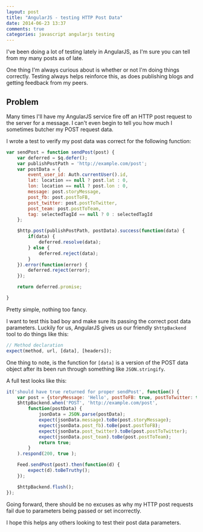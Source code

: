 ```yaml
---
layout: post
title: "AngularJS - testing HTTP Post Data"
date: 2014-06-23 13:37
comments: true
categories: javascript angularjs testing
---
```


I've been doing a lot of testing lately in AngularJS, as I'm sure you can tell from my many posts as of late.

One thing I'm always curious about is whether or not I'm doing things correctly. Testing always helps reinforce this, as does publishing blogs and getting feedback from my peers. 

## Problem

Many times I'll have my AngularJS service fire off an HTTP post request to the server for a message. I can't even begin to tell you how much I sometimes butcher my POST request data.

I wrote a test to verify my post data was correct for the following function:

``` js
var sendPost = function sendPost(post) {
	var deferred = $q.defer();
	var publishPostPath = 'http://example.com/post';
	var postData = { 
		event_user_id: Auth.currentUser().id,
		lat: location == null ? post.lat : 0,
		lon: location == null ? post.lon : 0,
		message: post.storyMessage,
		post_fb: post.postToFB, 
		post_twitter: post.postToTwitter,
		post_team: post.postToTeam,
		tag: selectedTagId == null ? 0 : selectedTagId
	};

	$http.post(publishPostPath, postData).success(function(data) {
		if(data) {
			deferred.resolve(data);
		} else {
			deferred.reject(data);
		}
	}).error(function(error) {
		deferred.reject(error);
	});

	return deferred.promise;

}
```

Pretty simple, nothing too fancy.

I want to test this bad boy and make sure its passing the correct post data parameters. Luckily for us, AngularJS gives us our friendly `$httpBackend` tool to do things like this:

``` js
// Method declaration
expect(method, url, [data], [headers]);
```

One thing to note, is the function for `[data]` is a version of the POST data object after its been run through something like `JSON.stringify`.

A full test looks like this:

``` js
it('should have true returned for proper sendPost', function() {
	var post = {storyMessage: 'Hello', postToFB: true, postToTwitter: true, postToTeam: false};
	$httpBackend.when('POST', 'http://example.com/post',
		function(postData) {
			jsonData = JSON.parse(postData);
			expect(jsonData.message).toBe(post.storyMessage);
			expect(jsonData.post_fb).toBe(post.postToFB);
			expect(jsonData.post_twitter).toBe(post.postToTwitter);
			expect(jsonData.post_team).toBe(post.postToTeam);
			return true;
		}
	).respond(200, true );

	Feed.sendPost(post).then(function(d) {
		expect(d).toBeTruthy();
	});

	$httpBackend.flush();
});
```

Going forward, there should be no excuses as why my HTTP post requests fail due to parameters being passed or set incorrectly.

I hope this helps any others looking to test their post data parameters.